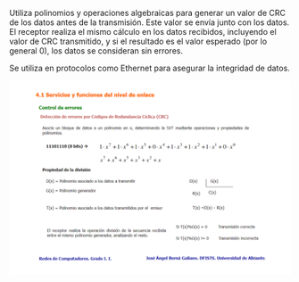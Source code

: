 Utiliza polinomios y operaciones algebraicas para generar un valor de CRC de los datos antes de la transmisión. Este valor se envía junto con los datos. El receptor realiza el mismo cálculo en los datos recibidos, incluyendo el valor de CRC transmitido, y si el resultado es el valor esperado (por lo general 0), los datos se consideran sin errores.

Se utiliza en protocolos como Ethernet para asegurar la integridad de datos.

![item](../../../img/CRC.png)